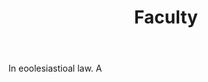 ---
title: Faculty
letter: F
permalink: "/definitions/bld-faculty.html"
body: In eoolesiastioal law. A
published_at: '2018-07-07'
source: Black's Law Dictionary 2nd Ed (1910)
layout: post
---